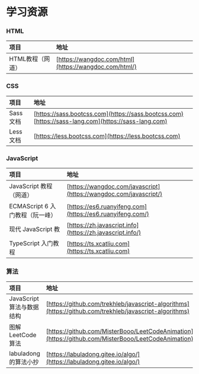 # 学习资源

### HTML

| 项目 | 地址 |
| :--- | :--- |
| HTML教程（网道） | [https://wangdoc.com/html](https://wangdoc.com/html/) |

### CSS

| 项目 | 地址 |
| :--- | :--- |
| Sass 文档 | [https://sass.bootcss.com](https://sass.bootcss.com)  [https://sass-lang.com](https://sass-lang.com) |
| Less 文档 | [https://less.bootcss.com](https://less.bootcss.com) |

### JavaScript

| 项目 | 地址 |
| :--- | :--- |
| JavaScript 教程（网道） | [https://wangdoc.com/javascript](https://wangdoc.com/javascript/) |
| ECMAScript 6 入门教程（阮一峰） | [https://es6.ruanyifeng.com](https://es6.ruanyifeng.com/) |
| 现代 JavaScript 教 | [https://zh.javascript.info](https://zh.javascript.info/) |
| TypeScript 入门教程 | [https://ts.xcatliu.com](https://ts.xcatliu.com) |

### 算法

| 项目 | 地址 |
| :--- | :--- |
| JavaScript 算法与数据结构 | [https://github.com/trekhleb/javascript-algorithms](https://github.com/trekhleb/javascript-algorithms) |
| 图解 LeetCode 算法 | [https://github.com/MisterBooo/LeetCodeAnimation](https://github.com/MisterBooo/LeetCodeAnimation) |
| labuladong 的算法小抄 | [https://labuladong.gitee.io/algo/](https://labuladong.gitee.io/algo/) |

